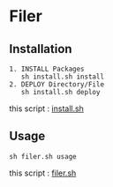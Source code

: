 # Filer

## Installation

    1. INSTALL Packages
       sh install.sh install
    2. DEPLOY Directory/File
       sh install.sh deploy

this script : [install.sh](https://github.com/ghsable/dotfiles/blob/master/bin/filer/install.sh)

## Usage

    sh filer.sh usage

this script : [filer.sh](https://github.com/ghsable/dotfiles/blob/master/bin/filer/filer.sh)
